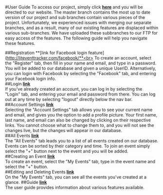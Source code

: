 
#User Guide
To access our project, simply click **[here](http://liteventtracker.com/app/#/login)** and you will be directed to our website. The master branch contains the most up to date version of our project and sub branches contain various pieces of the project.
Unfortunately, we experienced issues with merging our separate branches, and as a result, many of our existing features are displaced within various sub-branches. We have uploaded these subbranches to our FTP for easy access of the features. The following guide will help you navigate these features.

##Registration
**[link for Facebook login feature](http://liteventtracker.com/facebook/**<br>
To create an account, select the "Register" tab, then fill in your name and email, and type in a password. You will be added to our database and given a unique UserID. Alternatively, you can login with Facebook by selecting the "Facebook" tab, and entering your Facebook login info.<br>
##Login
**[link](http://liteventtracker.com/app/#/login)**<br>
If you've already created an account, you can log in by selecting the "Login" tab, and entering your email and password from there. You can log out at any time by selecting "logout" directly below the nav bar.<br>
##Account Settings
**[link](http://liteventtracker.com/app/#/login)**<br>
Selecting the "Account Settings" tab allows you to see your current name and email, and gives you the option to add a profile picture. Your first name, last name, and email can also be changed by clicking on their respective links. You cannot choose what to change them to, and you will not see the changes live, but the changes will appear in our database.<br>
##All Events
**[link](http://liteventtracker.com/app/#/login)**<br>
The "All Events" tab leads you to a list of all events created on our database. Events can be sorted by their category and time. To join an event simply select the "+" button next to the event and you will be added.<br>
##Creating an Event
**[link](http://liteventtracker.com/app/#/login)**<br>
To create an event, select the "My Events" tab, type in the event name and select the "+" button.<br>
##Editing and Deleting Events
**[link](http://liteventtracker.com/app/#/login)**<br>
On the "My Events" tab, you can see all the events you've created at a glance.
##Guide
**[link](http://liteventtracker.com/app/#/login)**<br>
The user guide provides information about various features available.

